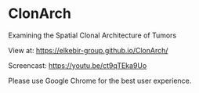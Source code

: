 # ClonArch
Examining the Spatial Clonal Architecture of Tumors

View at: https://elkebir-group.github.io/ClonArch/

Screencast: https://youtu.be/ct9qTEka9Uo

Please use Google Chrome for the best user experience. 

